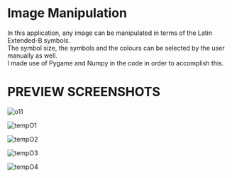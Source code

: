 # Image Manipulation
In this application, any image can be manipulated in terms of the Latin Extended-B symbols.   
The symbol size, the symbols and the colours can be selected by the user manually as well.  
I made use of Pygame and Numpy in the code in order to accomplish this.   

# PREVIEW SCREENSHOTS  

![o11](https://user-images.githubusercontent.com/79057173/119736383-3f87ba00-be9b-11eb-938c-45f8430886a4.PNG)

![tempO1](https://user-images.githubusercontent.com/79057173/119736739-d3f21c80-be9b-11eb-90c4-f4297436e069.PNG)

![tempO2](https://user-images.githubusercontent.com/79057173/119736743-d5bbe000-be9b-11eb-9d0b-78d19ae10e9f.PNG)

![tempO3](https://user-images.githubusercontent.com/79057173/119736748-d6ed0d00-be9b-11eb-8e61-7e0f2d9b4017.PNG)

![tempO4](https://user-images.githubusercontent.com/79057173/119736751-d8b6d080-be9b-11eb-967f-5437eaeb467f.PNG)


